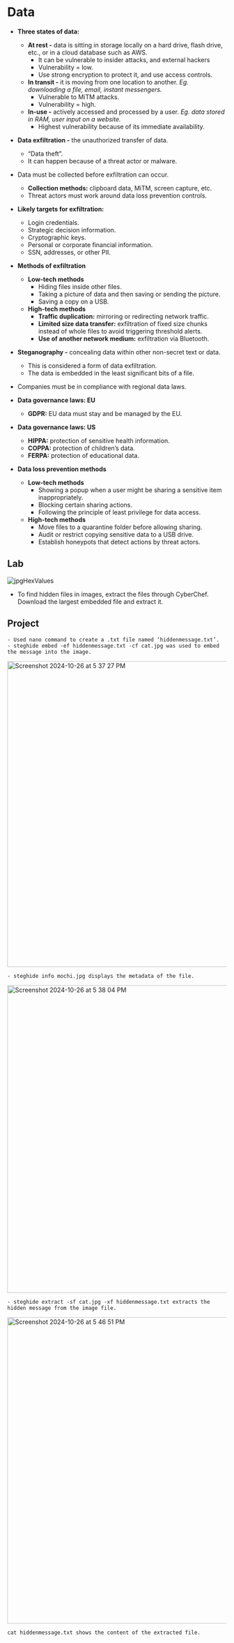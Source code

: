 # Data

- **Three states of data:**
  - **At rest -** data is sitting in storage locally on a hard drive, flash drive, etc., or in a cloud database such as AWS.
    - It can be vulnerable to insider attacks, and external hackers
    - Vulnerability = low.
    - Use strong encryption to protect it, and use access controls.
  - **In transit -** it is moving from one location to another. *Eg. downloading a file, email, instant messengers.*
    - Vulnerable to MiTM attacks.
    - Vulnerability = high.
  - **In-use -** actively accessed and processed by a user. *Eg. data stored in RAM, user input on a website.*
    - Highest vulnerability because of its immediate availability. 

 - **Data exfiltration -** the unauthorized transfer of data.
   - “Data theft”.
   - It can happen because of a threat actor or malware.
 - Data must be collected before exfiltration can occur.
   - **Collection methods:** clipboard data, MiTM, screen capture, etc.
   - Threat actors must work around data loss prevention controls.
  
 - **Likely targets for exfiltration:**
   - Login credentials.
   - Strategic decision information.
   - Cryptographic keys.
   - Personal or corporate financial information.
   - SSN, addresses, or other PII.

- **Methods of exfiltration**
  - **Low-tech methods**
    - Hiding files inside other files.
    - Taking a picture of data and then saving or sending the picture.
    - Saving a copy on a USB.
  - **High-tech methods**
    - **Traffic duplication:** mirroring or redirecting network traffic.
    - **Limited size data transfer:** exfiltration of fixed size chunks instead of whole files to avoid triggering threshold alerts.
    - **Use of another network medium:** exfiltration via Bluetooth.
   
- **Steganography -** concealing data within other non-secret text or data.
  - This is considered a form of data exfiltration.
  - The data is embedded in the least significant bits of a file.
 
- Companies must be in compliance with regional data laws.
- **Data governance laws: EU**
  - **GDPR:** EU data must stay and be managed by the EU.
- **Data governance laws: US**
  - **HIPPA:** protection of sensitive health information.
  - **COPPA:** protection of children’s data.
  - **FERPA:** protection of educational data.
 
- **Data loss prevention methods**
  - **Low-tech methods**
    - Showing a popup when a user might be sharing a sensitive item inappropriately.
    - Blocking certain sharing actions.
    - Following the principle of least privilege for data access.
  - **High-tech methods**
    - Move files to a quarantine folder before allowing sharing.
    - Audit or restrict copying sensitive data to a USB drive.
    - Establish honeypots that detect actions by threat actors.
   
## Lab
![jpgHexValues](https://github.com/user-attachments/assets/9cf0aa6c-5eb0-4a9c-a2d0-49a7bc670bf7)
- To find hidden files in images, extract the files through CyberChef. Download the largest embedded file and extract it.

## Project
```
- Used nano command to create a .txt file named ‘hiddenmessage.txt’.
- steghide embed -ef hiddenmessage.txt -cf cat.jpg was used to embed the message into the image.
```

<img width="701" alt="Screenshot 2024-10-26 at 5 37 27 PM" src="https://github.com/user-attachments/assets/e0f3bd25-74fb-4e32-9bd1-3ca3d5f763a9">

```
- steghide info mochi.jpg displays the metadata of the file.
```

<img width="705" alt="Screenshot 2024-10-26 at 5 38 04 PM" src="https://github.com/user-attachments/assets/f5f1e7f0-8f89-470e-a51d-ae86c0fbfe28">

```
- steghide extract -sf cat.jpg -xf hiddenmessage.txt extracts the hidden message from the image file.
```

<img width="702" alt="Screenshot 2024-10-26 at 5 46 51 PM" src="https://github.com/user-attachments/assets/43872652-d998-438f-9ab5-c8f45d4ce564">

```
cat hiddenmessage.txt shows the content of the extracted file.
```



 

    

   
